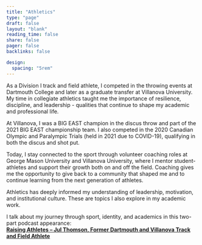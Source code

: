 ```yaml
---
title: "Athletics"
type: "page"
draft: false
layout: "blank"
reading_time: false
share: false
pager: false
backlinks: false

design:
  spacing: "5rem"
---
```


As a Division I track and field athlete, I competed in the throwing events at Dartmouth College and later as a graduate transfer at Villanova University. My time in collegiate athletics taught me the importance of resilience, discipline, and leadership - qualities that continue to shape my academic and professional life.

At Villanova, I was a BIG EAST champion in the discus throw and part of the 2021 BIG EAST championship team. I also competed in the 2020 Canadian Olympic and Paralympic Trials (held in 2021 due to COVID-19), qualifying in both the discus and shot put.

Today, I stay connected to the sport through volunteer coaching roles at George Mason University and Villanova University, where I mentor student-athletes and support their growth both on and off the field. Coaching gives me the opportunity to give back to a community that shaped me and to continue learning from the next generation of athletes.

Athletics has deeply informed my understanding of leadership, motivation, and institutional culture. These are topics I also explore in my academic work.

I talk about my journey through sport, identity, and academics in this two-part podcast appearance:  
**[Raising Athletes – Jul Thomson, Former Dartmouth and Villanova Track and Field Athlete](https://open.spotify.com/episode/6iCrNJbPHLhJ5LAEp66Nq1?si=b39b02ae24d441df)**

